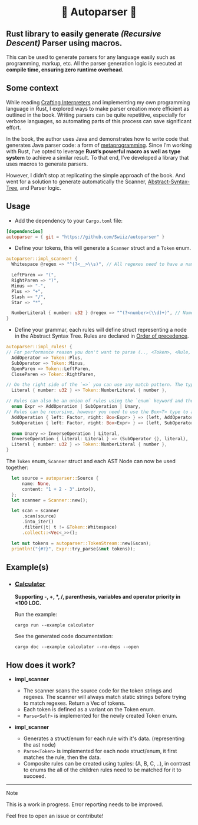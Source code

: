 <h1 align=center>🤖 Autoparser 💬</h1>

## Rust library to easily generate *(Recursive Descent)* Parser using macros.

This can be used to generate parsers for any language easily such as programming, markup, etc.
All the parser generation logic is executed at **compile time, ensuring zero runtime overhead**.

## Some context

While reading [Crafting Interpreters](craftinginterpreters.com) and implementing my own programming language in Rust, I explored ways to make parser creation more efficient as outlined in the book. Writing parsers can be quite repetitive, especially for verbose languages, so automating parts of this process can save significant effort.

In the book, the author uses Java and demonstrates how to write code that generates Java parser code: a form of [metaprogramming](https://en.wikipedia.org/wiki/Metaprogramming#:~:text=Metaprogramming%20is%20a%20computer%20programming,even%20modify%20itself%2C%20while%20running.). Since I’m working with Rust, I’ve opted to leverage **Rust’s powerful macro as well as type system** to achieve a similar result. To that end, I’ve developed a library that uses macros to generate parsers.

However, I didn’t stop at replicating the simple approach of the book. And went for a solution to generate automatically the Scanner, [Abstract-Syntax-Tree](https://en.wikipedia.org/wiki/Abstract_syntax_tree), and Parser logic.

## Usage

- Add the dependency to your `Cargo.toml` file:
```toml
[dependencies]
autoparser = { git = "https://github.com/Swiiz/autoparser" }
```

- Define your tokens, this will generate a `Scanner` struct and a `Token` enum.
```rust
autoparser::impl_scanner! {
  Whitespace @regex => "^(?<__>\\s)", // All regexes need to have a named capture group.

  LeftParen => "(",
  RightParen => ")",
  Minus => "-",
  Plus => "+",
  Slash => "/",
  Star => "*",

  NumberLiteral { number: u32 } @regex => "^(?<number>(\\d)+)", // Named capture group can be used as data in Token.
}
```

- Define your grammar, each rules will define struct representing a node in the Abstract Syntax Tree. Rules are declared in [Order of precedence](https://en.wikipedia.org/wiki/Order_of_operations).
```rust
autoparser::impl_rules! {
// For performance reason you don't want to parse (.., <Token>, <Rule, ..) as the Rule. The parser an stop at the first mismatch if you only use Rules : (.., <TokenRule>, <Rule>, ..)
  AddOperator => Token::Plus, 
  SubOperator => Token::Minus,
  OpenParen => Token::LeftParen,
  CloseParen => Token::RightParen,

// On the right side of the `=>` you can use any match pattern. The type of your pattern will be the parsed. Then your match pattern will be tested. You can use @, if and more... for data manipulation, any name defined in the match will be used to construct the token.
  Literal { number: u32 } => Token::NumberLiteral { number },

// Rules can also be an union of rules using the `enum` keyword and the `|` operator.
  enum Expr => AddOperation | SubOperation | Unary,
// Rules can be recursive, however you need to use the Box<T> type to avoid infinite ast node size.
  AddOperation { left: Factor, right: Box<Expr> } => (left, AddOperator {}, right),
  SubOperation { left: Factor, right: Box<Expr> } => (left, SubOperator {}, right),

  enum Unary => InverseOperation | Literal,
  InverseOperation { literal: Literal } => (SubOperator {}, literal),
  Literal { number: u32 } => Token::NumberLiteral { number },
}
```	

The `Token` enum, `Scanner` struct and each AST Node can now be used together:
```rust
  let source = autoparser::Source {
      name: None,
      content: "1 + 2 - 3".into(),
  };
  let scanner = Scanner::new();

  let scan = scanner
      .scan(source)
      .into_iter()
      .filter(|t| t != &Token::Whitespace)
      .collect::<Vec<_>>();

  let mut tokens = autoparser::TokenStream::new(&scan);
  println!("{#?}", Expr::try_parse(&mut tokens));
```


## Example(s)

- ### [Calculator](https://github.com/Swiiz/autoparser/tree/master/examples/calculator.rs)
  **Supporting -, +, \*, /, parenthesis, variables and operator priority in <100 LOC.**

  Run the example:
  ```
  cargo run --example calculator
  ```
  See the generated code documentation:
  ```
  cargo doc --example calculator --no-deps --open 
  ```

## How does it work?

- **impl_scanner**
   - The scanner scans the source code for the token strings and regexes. The scanner will always match static strings before trying to match regexes. Return a Vec of tokens.
   - Each token is defined as a variant on the Token enum.
   - `Parse<Self>` is implemented for the newly created Token enum.
  
- **impl_scanner**
    - Generates a struct/enum for each rule with it's data. (representing the ast node)
    - `Parse<Token>` is implemented for each node struct/enum, it first matches the rule, then the data.
    - Composite rules can be created using tuples: (A, B, C, ..), in contrast to enums the all of the children rules need to be matched for it to succeed.

****************************

> [!NOTE]
> This is a work in progress. Error reporting needs to be improved.
> 
> Feel free to open an issue or contribute!
